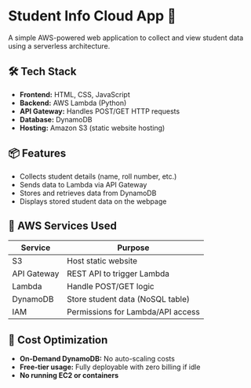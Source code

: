 # Student Info Cloud App 🚀

A simple AWS-powered web application to collect and view student data using a serverless architecture.

## 🛠 Tech Stack

- **Frontend:** HTML, CSS, JavaScript
- **Backend:** AWS Lambda (Python)
- **API Gateway:** Handles POST/GET HTTP requests
- **Database:** DynamoDB
- **Hosting:** Amazon S3 (static website hosting)

## 📦 Features

- Collects student details (name, roll number, etc.)
- Sends data to Lambda via API Gateway
- Stores and retrieves data from DynamoDB
- Displays stored student data on the webpage

## 🔧 AWS Services Used

| Service        | Purpose                           |
|----------------|-----------------------------------|
| S3             | Host static website               |
| API Gateway    | REST API to trigger Lambda        |
| Lambda         | Handle POST/GET logic             |
| DynamoDB       | Store student data (NoSQL table)  |
| IAM            | Permissions for Lambda/API access |

## 💸 Cost Optimization

- **On-Demand DynamoDB:** No auto-scaling costs
- **Free-tier usage:** Fully deployable with zero billing if idle
- **No running EC2 or containers**



